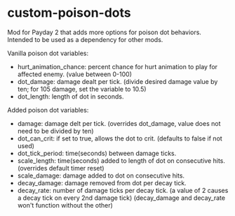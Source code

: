 # custom-poison-dots

Mod for Payday 2 that adds more options for poison dot behaviors. Intended to be used as a dependency for other mods.

Vanilla poison dot variables:
  
  - hurt_animation_chance: percent chance for hurt animation to play for affected enemy. (value between 0-100)
  - dot_damage: damage dealt per tick. (divide desired damage value by ten; for 105 damage, set the variable to 10.5)
  - dot_length: length of dot in seconds.

Added poison dot variables:
  
  - damage: damage delt per tick. (overrides dot_damage, value does not need to be divided by ten)
  - dot_can_crit: if set to true, allows the dot to crit. (defaults to false if not used)
  - dot_tick_period: time(seconds) between damage ticks.
  - scale_length: time(seconds) added to length of dot on consecutive hits. (overrides default timer reset)
  - scale_damage: damage added to dot on consecutive hits.
  - decay_damage: damage removed from dot per decay tick.
  - decay_rate: number of damage ticks per decay tick. (a value of 2 causes a decay tick on every 2nd damage tick)
      (decay_damage and decay_rate won't function without the other)
